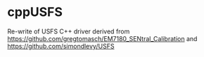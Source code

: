 # cppUSFS
Re-write of USFS C++ driver derived from https://github.com/gregtomasch/EM7180_SENtral_Calibration and https://github.com/simondlevy/USFS
